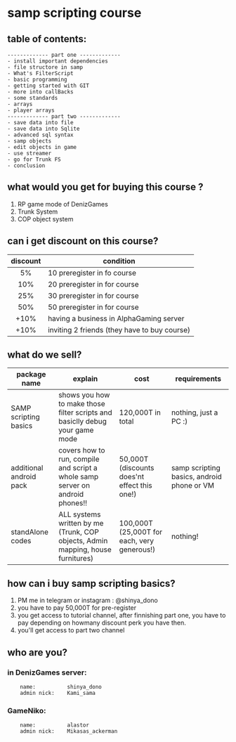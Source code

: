 # samp scripting course 

## table of contents:

	------------- part one -------------
	- install important dependencies 
	- file structore in samp
	- What's FilterScript
	- basic programming
	- getting started with GIT
	- more into callBacks
	- some standards
	- arrays
	- player arrays
	------------- part two -------------
	- save data into file
	- save data into Sqlite
	- advanced sql syntax
	- samp objects
	- edit objects in game
	- use streamer
	- go for Trunk FS
	- conclusion 

## what would you get for buying this course ?

1. RP game mode of DenizGames
2. Trunk System 
3. COP object system

## can i get discount on this course?

| discount | condition                                    |
|:--------:|----------------------------------------------|
| 5%       | 10 preregister in fo course                  |
| 10%      | 20 preregister in for course                 |
| 25%      | 30 preregister in for course                 |
| 50%      | 50 preregister in for course                 |
| +10%     | having a business in AlphaGaming server      |
| +10%     | inviting 2 friends (they have to buy course) |

## what do we sell?

| package name            | explain                                                                         | cost                                         | requirements                               |
|-------------------------|---------------------------------------------------------------------------------|----------------------------------------------|--------------------------------------------|
| SAMP scripting basics   | shows you how to make those filter scripts and basiclly debug your game mode    | 120,000T in total                            | nothing, just a PC :)                      |
| additional android pack | covers how to run, compile and script a whole samp server on android phones!!   | 50,000T (discounts does'nt effect this one!) | samp scripting basics, android phone or VM |
| standAlone codes        | ALL systems written by me (Trunk, COP objects, Admin mapping, house furnitures) | 100,000T (25,000T for each, very generous!)  | nothing!                                   |


## how can i buy samp scripting basics?

1. PM me in telegram or instagram : @shinya_dono
2. you have to pay 50,000T for pre-register
3. you get access to tutorial channel, after finnishing part one, you have to pay depending on howmany discount perk you have then.
4. you'll get access to part two channel

## who are you?

### in DenizGames server:
		name:          shinya_dono
		admin nick:    Kami_sama

### GameNiko:
		name:          alastor
		admin nick:    Mikasas_ackerman
